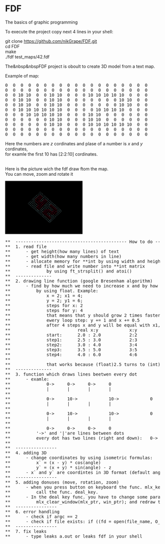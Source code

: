 # FDF
The basics of graphic programming

To execute the project copy next 4 lines in your shell:

git clone https://github.com/nikGrape/FDF.git<br>
cd FDF<br>
make<br>
./fdf test_maps/42.fdf<br>

The&nbsp&nbspFDF project is oboult to create 3D model from a text map.<br>

Example of map:
<pre>
0  0  0  0  0  0  0  0  0  0  0  0  0  0  0  0  0  0  0
0  0  0  0  0  0  0  0  0  0  0  0  0  0  0  0  0  0  0
0  0 10 10  0  0 10 10  0  0  0 10 10 10 10 10  0  0  0
0  0 10 10  0  0 10 10  0  0  0  0  0  0  0 10 10  0  0
0  0 10 10  0  0 10 10  0  0  0  0  0  0  0 10 10  0  0
0  0 10 10 10 10 10 10  0  0  0  0 10 10 10 10  0  0  0
0  0  0 10 10 10 10 10  0  0  0 10 10  0  0  0  0  0  0
0  0  0  0  0  0 10 10  0  0  0 10 10  0  0  0  0  0  0
0  0  0  0  0  0 10 10  0  0  0 10 10 10 10 10 10  0  0
0  0  0  0  0  0  0  0  0  0  0  0  0  0  0  0  0  0  0
0  0  0  0  0  0  0  0  0  0  0  0  0  0  0  0  0  0  0
</pre>
Here the numbers are *z* cordinates and plase of a number is *x* and *y* cordinates,<br>
for examle the first 10 has [2:2:10] cordinates.<br><br>
<p>Here is the picture wich the fdf draw ftom the map.<br>
You can move, zoom and rotate it</p>
<img src="https://github.com/nikGrape/FDF/blob/master/Screen%20Shot%202019-10-05%20at%202.38.08%20PM.png" height="50%" width="50%">

<pre>
**	------------------------------------------- How to do -------------------------------------------
**	1. read file
**		- get height(how many lines) of text
**		- get width(how many numbers in line)
**		- allocate memory for **int by using width and height (look your ft_strsplit() )
**		- read file and write number into **int matrix
**				by using ft_strsplit() and atoi()
**	--------------
**	2. drawing line function (google Bresenham algorithm)
**		- find by how much we need to increase x and by how much we need to increase y
**			by using float. Example:
**				x = 2; x1 = 4;
**				y = 2; y1 = 6;
**				steps for x: 2
**				steps for y: 4
**				that means that y should grow 2 times faster than x
**				ewery loop step: y += 1 and x += 0.5
**				after 4 steps x and y will be equal with x1, y1
**							real x:y			x:y				pixels				
**				start:		2.0 : 2.0			2:2					.
**				step1:		2.5 : 3.0			2:3					.
**				step2:		3.0	: 4.0			3:4					 .
**				step3:		3.5 : 5.0			3:5					 .
**				step4:		4.0 : 6.0			4:6					  .
**
**				that works because (float)2.5 turns to (int)2 in func. mlx_pixel_put()
**	--------------
**	3. function which draws lines beetwen every dot
**		- examle:
**				0->		0->		0->		0
**				|		|		|		|
**				
**				0->		10->            10->            0
**				|		|		|		|
**				
**				0->		10->            10->            0
**				|		|		|		|
**				
**				0->		0->		0->		0
**			'->' and '|'are lines between dots 
**			every dot has two lines (right and down):	0->
**                                                                      |
**	----------------
**	4. adding 3D
**		- change coordinates by using isometric formulas:
**			x` = (x - y) * cos(angle)
**			y` = (x + y) * sin(angle) - z
**		- x` and y` are coordintes in 3D format (default angle 0.8)
**	----------------
**	5. adding donuses (move, rotation, zoom)
**		- when you press button on keyboard the func. mlx_key_hook(win_ptr, deal_key, NULL);
**			call the func. deal_key.
**		- In the deal key func. you have to change some parametrs, clear the window with
**			mlx_clear_window(mlx_ptr, win_ptr); and redraw the picture
**	----------------
**	6. error handling
**		- check if argc == 2
**		- check if file exists: if ((fd = open(file_name, O_RDONLY) > 0))
**	----------------
**	7. fix leaks
**		- type leaks a.out or leaks fdf in your shell
</pre>
